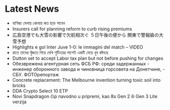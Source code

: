 # Latest News
-  বাণিজ্য মেলায় কোথায় কত ছাড় পাবেন
-  Insurers call for planning reform to curb rising premiums
-  広島空港でも大雪の影響で欠航相次ぐ ５日午後の便から 関東で警報級の大雪予想
-  Highlights e gol Inter Juve 1-0: le immagini del match – VIDEO
-  রাতে তাদের খুঁজতে গিয়ে দেখি শুটিংয়ের পাশেই একটি মেয়ে খুব কাঁদছে
-  Dutton set to accept Labor tax plan but not before pushing for changes
-  Обезврежена агентурная сеть ФСБ РФ: среди задержанных - инженер оборонного завода и чиновница горсовета на Донетчине, - СБУ. ФОТОрепортаж
-  Concrete replacement: The Melbourne invention turning toxic soil into bricks
-  DDA Crypto Select 10 ETP
-  Novi Snapdragon čip navodno u pripremi, kao 8s Gen 2 ili Gen 3 Lite verzija
